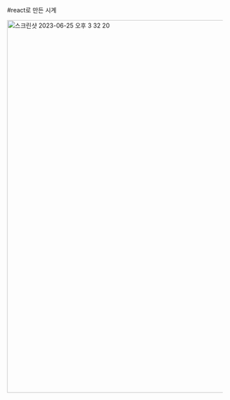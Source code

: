#react로 만든 시계

<img width="869" alt="스크린샷 2023-06-25 오후 3 32 20" src="https://github.com/eunbeeeeee/Clock/assets/125331919/9089776e-102b-4c1c-a336-3da2aaee3279">
